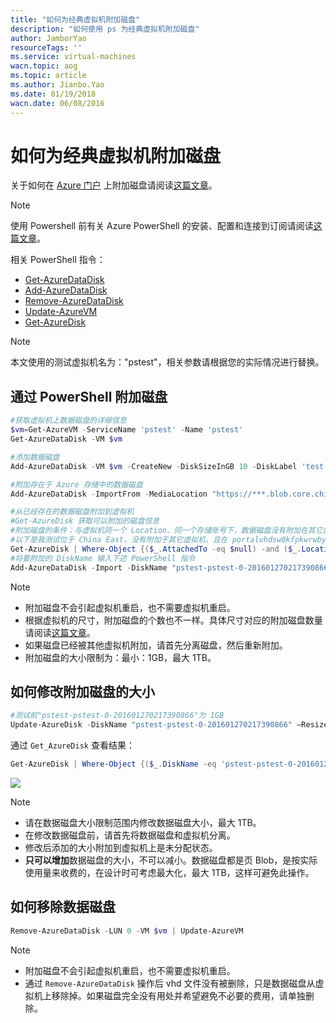 ```yaml
---
title: "如何为经典虚拟机附加磁盘"
description: "如何使用 ps 为经典虚拟机附加磁盘"
author: JamborYao
resourceTags: ''
ms.service: virtual-machines
wacn.topic: aog
ms.topic: article
ms.author: Jianbo.Yao
ms.date: 01/19/2018
wacn.date: 06/08/2016
---
```


# 如何为经典虚拟机附加磁盘

关于如何在 [Azure 门户](https://portal.azure.cn) 上附加磁盘请阅读[这篇文章](https://docs.azure.cn/virtual-machines/windows/classic/attach-disk)。

> [!NOTE]
> 使用 Powershell 前有关 Azure PowerShell 的安装、配置和连接到订阅请阅读[这篇文章](https://docs.azure.cn/powershell-install-configure)。

相关 PowerShell 指令：
- [Get-AzureDataDisk](https://msdn.microsoft.com/zh-cn/library/azure/dn495197.aspx)
- [Add-AzureDataDisk](https://msdn.microsoft.com/zh-cn/library/azure/dn495298.aspx)
- [Remove-AzureDataDisk](https://msdn.microsoft.com/zh-cn/library/azure/dn495243.aspx)
- [Update-AzureVM](https://msdn.microsoft.com/zh-cn/library/azure/dn495230.aspx?f=255&MSPPError=-2147217396)
- [Get-AzureDisk](https://msdn.microsoft.com/zh-cn/library/azure/dn495125.aspx)

> [!NOTE]
> 本文使用的测试虚拟机名为："pstest"，相关参数请根据您的实际情况进行替换。

## 通过 PowerShell 附加磁盘


```PowerShell
#获取虚拟机上数据磁盘的详细信息
$vm=Get-AzureVM -ServiceName 'pstest' -Name 'pstest'
Get-AzureDataDisk -VM $vm

#添加数据磁盘
Add-AzureDataDisk -VM $vm -CreateNew -DiskSizeInGB 10 -DiskLabel 'test' -LUN 0 -MediaLocation "https://portalvhdsw0kfpkwrwbyf2.blob.core.chinacloudapi.cn/vhds/pstest-sport1.vhd" | Update-AzureVM	

#附加存在于 Azure 存储中的数据磁盘
Add-AzureDataDisk -ImportFrom -MediaLocation "https://***.blob.core.chinacloudapi.cn/vhds/myvhdfile.vhd" -VM $vm -DiskLabel 'test' -LUN 0 | Update-AzureVM 

#从已经存在的数据磁盘附加到虚拟机
#Get-AzureDisk 获取可以附加的磁盘信息
#附加磁盘的条件：与虚拟机同一个 Location、同一个存储账号下，数据磁盘没有附加在其它虚拟机上
#以下是我测试位于 China East，没有附加于其它虚拟机，且在 portalvhdsw0kfpkwrwbyf2 存储账户下的数据磁盘
Get-AzureDisk | Where-Object {($_.AttachedTo -eq $null) -and ($_.Location -eq 'China East') -and ($_.MediaLink -Like '*portalvhdsw0kfpkwrwbyf2*') } | Format-Table -auto "DiskName","DiskSizeInGB","AttachedTo"
#将要附加的 DiskName 输入下述 PowerShell 指令
Add-AzureDataDisk -Import -DiskName "pstest-pstest-0-201601270217390866" -LUN 3 -VM $vm | Update-AzureVM	
```

> [!NOTE]
> - 附加磁盘不会引起虚拟机重启，也不需要虚拟机重启。
> - 根据虚拟机的尺寸，附加磁盘的个数也不一样。具体尺寸对应的附加磁盘数量请阅读[这篇文章](/virtual-machines/virtual-machines-windows-sizes)。
> - 如果磁盘已经被其他虚拟机附加，请首先分离磁盘，然后重新附加。
> - 附加磁盘的大小限制为：最小：1GB，最大 1TB。

## 如何修改附加磁盘的大小

```PowerShell
#测试前"pstest-pstest-0-201601270217390866"为 1GB	
Update-AzureDisk -DiskName "pstest-pstest-0-201601270217390866" –ResizedSizeInGB 5 –label "resize"
```

通过 `Get_AzureDisk` 查看结果：

```PowerShell
Get-AzureDisk | Where-Object {($_.DiskName -eq 'pstest-pstest-0-201601270217390866')} | Format-Table -auto "DiskName","DiskSizeInGB","AttachedTo"	
```

![](./media/aog-virtual-machines-attach-vhd/resize-disk.PNG)	

> [!NOTE]
> - 请在数据磁盘大小限制范围内修改数据磁盘大小，最大 1TB。
> - 在修改数据磁盘前，请首先将数据磁盘和虚拟机分离。
> - 修改后添加的大小附加到虚拟机上是未分配状态。
> - **只可以增加**数据磁盘的大小，不可以减小。数据磁盘都是页 Blob，是按实际使用量来收费的，在设计时可考虑最大化，最大 1TB，这样可避免此操作。

## 如何移除数据磁盘

```PowerShell
Remove-AzureDataDisk -LUN 0 -VM $vm | Update-AzureVM
```

> [!NOTE]
> - 附加磁盘不会引起虚拟机重启，也不需要虚拟机重启。
> - 通过 `Remove-AzureDataDisk` 操作后 vhd 文件没有被删除，只是数据磁盘从虚拟机上移除掉。如果磁盘完全没有用处并希望避免不必要的费用，请单独删除。